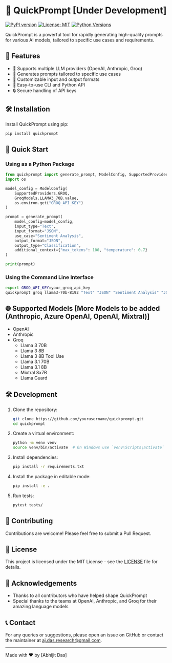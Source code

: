 # 🚀 QuickPrompt [Under Development]

[![PyPI version](https://badge.fury.io/py/quickprompt.svg)](https://badge.fury.io/py/quickprompt)
[![License: MIT](https://img.shields.io/badge/License-MIT-yellow.svg)](https://opensource.org/licenses/MIT)
[![Python Versions](https://img.shields.io/pypi/pyversions/quickprompt.svg)](https://pypi.org/project/quickprompt/)

QuickPrompt is a powerful tool for rapidly generating high-quality prompts for various AI models, tailored to specific use cases and requirements.

## 🌟 Features

- 🧠 Supports multiple LLM providers (OpenAI, Anthropic, Groq)
- 🎯 Generates prompts tailored to specific use cases
- 🔧 Customizable input and output formats
- 🚀 Easy-to-use CLI and Python API
- 🔒 Secure handling of API keys

## 🛠 Installation

Install QuickPrompt using pip:

```bash
pip install quickprompt
```

## 🚀 Quick Start

### Using as a Python Package

```python
from quickprompt import generate_prompt, ModelConfig, SupportedProviders, GroqModels
import os

model_config = ModelConfig(
    SupportedProviders.GROQ,
    GroqModels.LLAMA3_70B.value,
    os.environ.get("GROQ_API_KEY")
)

prompt = generate_prompt(
    model_config=model_config,
    input_type="Text",
    input_format="JSON",
    use_case="Sentiment Analysis",
    output_format="JSON",
    output_type="Classification",
    additional_context={"max_tokens": 100, "temperature": 0.7}
)

print(prompt)
```

### Using the Command Line Interface

```bash
export GROQ_API_KEY=your_groq_api_key
quickprompt groq llama3-70b-8192 "Text" "JSON" "Sentiment Analysis" "JSON" "Classification" --additional_context max_tokens=100 temperature=0.7
```

## 🌐 Supported Models [More Models to be added (Anthropic, Azure OpenAI, OpenAI, Mixtral)]

- OpenAI
- Anthropic
- Groq
  - Llama 3 70B
  - Llama 3 8B
  - Llama 3 8B Tool Use
  - Llama 3.1 70B
  - Llama 3.1 8B
  - Mixtral 8x7B
  - Llama Guard

## 🛠 Development

1. Clone the repository:
   ```bash
   git clone https://github.com/yourusername/quickprompt.git
   cd quickprompt
   ```

2. Create a virtual environment:
   ```bash
   python -m venv venv
   source venv/bin/activate  # On Windows use `venv\Scripts\activate`
   ```

3. Install dependencies:
   ```bash
   pip install -r requirements.txt
   ```

4. Install the package in editable mode:
   ```bash
   pip install -e .
   ```

5. Run tests:
   ```bash
   pytest tests/
   ```

## 🤝 Contributing

Contributions are welcome! Please feel free to submit a Pull Request.

## 📄 License

This project is licensed under the MIT License - see the [LICENSE](LICENSE) file for details.

## 🙏 Acknowledgements

- Thanks to all contributors who have helped shape QuickPrompt
- Special thanks to the teams at OpenAI, Anthropic, and Groq for their amazing language models

## 📞 Contact

For any queries or suggestions, please open an issue on GitHub or contact the maintainer at [aj.das.research@gmail.com](mailto:aj.das.research@gmail.com).

---

Made with ❤️ by [Abhijit Das]
